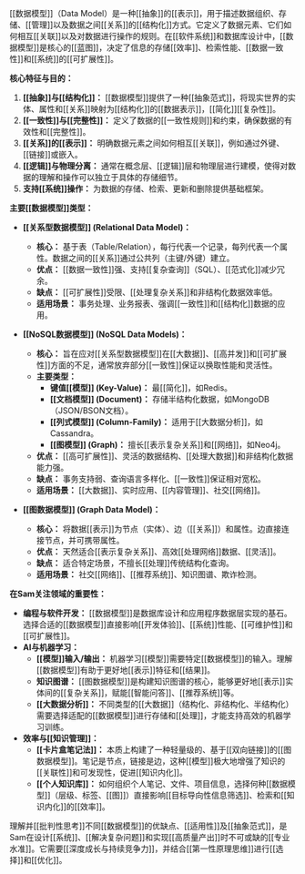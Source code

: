 [[数据模型]]（Data Model）是一种[[抽象]]的[[表示]]，用于描述数据组织、存储、[[管理]]以及数据之间[[关系]]的[[结构化]]方式。它定义了数据元素、它们如何相互[[关联]]以及对数据进行操作的规则。在[[软件系统]]和数据库设计中，[[数据模型]]是核心的[[蓝图]]，决定了信息的存储[[效率]]、检索性能、[[数据一致性]]和[[系统]]的[[可扩展性]]。

**核心特征与目的：**

1.  **[[抽象]]与[[结构化]]：** [[数据模型]]提供了一种[[抽象范式]]，将现实世界的实体、属性和[[关系]]映射为[[结构化]]的[[数据表示]]，[[简化]][[复杂性]]。
2.  **[[一致性]]与[[完整性]]：** 定义了数据的[[一致性规则]]和约束，确保数据的有效性和[[完整性]]。
3.  **[[关系]]的[[表示]]：** 明确数据元素之间如何相互[[关联]]，例如通过外键、[[链接]]或嵌入。
4.  **[[逻辑]]与物理分离：** 通常在概念层、[[逻辑]]层和物理层进行建模，使得对数据的理解和操作可以独立于具体的存储细节。
5.  **支持[[系统]]操作：** 为数据的存储、检索、更新和删除提供基础框架。

**主要[[数据模型]]类型：**

*   **[[关系型数据模型]] (Relational Data Model)：**
    *   **核心：** 基于表（Table/Relation），每行代表一个记录，每列代表一个属性。数据之间的[[关系]]通过公共列（主键/外键）建立。
    *   **优点：** [[数据一致性]]强、支持[[复杂查询]]（SQL）、[[范式化]]减少冗余。
    *   **缺点：** [[可扩展性]]受限、[[处理复杂关系]]和非结构化数据效率低。
    *   **适用场景：** 事务处理、业务报表、强调[[一致性]]和[[结构化]]数据的应用。

*   **[[NoSQL数据模型]] (NoSQL Data Models)：**
    *   **核心：** 旨在应对[[关系型数据模型]]在[[大数据]]、[[高并发]]和[[可扩展性]]方面的不足，通常放弃部分[[一致性]]保证以换取性能和灵活性。
    *   **主要类型：**
        *   **键值[[模型]] (Key-Value)：** 最[[简化]]，如Redis。
        *   **[[文档模型]] (Document)：** 存储半结构化数据，如MongoDB（JSON/BSON文档）。
        *   **[[列式模型]] (Column-Family)：** 适用于[[大数据分析]]，如Cassandra。
        *   **[[图模型]] (Graph)：** 擅长[[表示复杂关系]]和[[网络]]，如Neo4j。
    *   **优点：** [[高可扩展性]]、灵活的数据结构、[[处理大数据]]和非结构化数据能力强。
    *   **缺点：** 事务支持弱、查询语言多样化、[[一致性]]保证相对宽松。
    *   **适用场景：** [[大数据]]、实时应用、[[内容管理]]、社交[[网络]]。

*   **[[图数据模型]] (Graph Data Model)：**
    *   **核心：** 将数据[[表示]]为节点（实体）、边（[[关系]]）和属性。边直接连接节点，并可携带属性。
    *   **优点：** 天然适合[[表示复杂关系]]、高效[[处理网络]]数据、[[灵活]]。
    *   **缺点：** 适合特定场景，不擅长[[处理]]传统结构化查询。
    *   **适用场景：** 社交[[网络]]、[[推荐系统]]、知识图谱、欺诈检测。

**在Sam关注领域的重要性：**

*   **编程与软件开发：** [[数据模型]]是数据库设计和应用程序数据层实现的基石。选择合适的[[数据模型]]直接影响[[开发体验]]、[[系统]]性能、[[可维护性]]和[[可扩展性]]。
*   **AI与机器学习：**
    *   **[[模型]]输入/输出：** 机器学习[[模型]]需要特定[[数据模型]]的输入。理解[[数据模型]]有助于更好地[[表示]]特征和[[结果]]。
    *   **知识图谱：** [[图数据模型]]是构建知识图谱的核心，能够更好地[[表示]]实体间的[[复杂关系]]，赋能[[智能问答]]、[[推荐系统]]等。
    *   **[[大数据分析]]：** 不同类型的[[大数据]]（结构化、非结构化、半结构化）需要选择适配的[[数据模型]]进行存储和[[处理]]，才能支持高效的机器学习训练。
*   **效率与[[知识管理]]：**
    *   **[[卡片盒笔记法]]：** 本质上构建了一种轻量级的、基于[[双向链接]]的[[图数据模型]]。笔记是节点，链接是边，这种[[模型]]极大地增强了知识的[[关联性]]和可发现性，促进[[知识内化]]。
    *   **[[个人知识库]]：** 如何组织个人笔记、文件、项目信息，选择何种[[数据模型]]（层级、标签、[[图]]）直接影响[[目标导向性信息筛选]]、检索和[[知识内化]]的[[效率]]。

理解并[[批判性思考]]不同[[数据模型]]的优缺点、[[适用性]]及[[抽象范式]]，是Sam在设计[[系统]]、[[解决复杂问题]]和实现[[高质量产出]]时不可或缺的[[专业水准]]。它需要[[深度成长与持续竞争力]]，并结合[[第一性原理思维]]进行[[选择]]和[[优化]]。